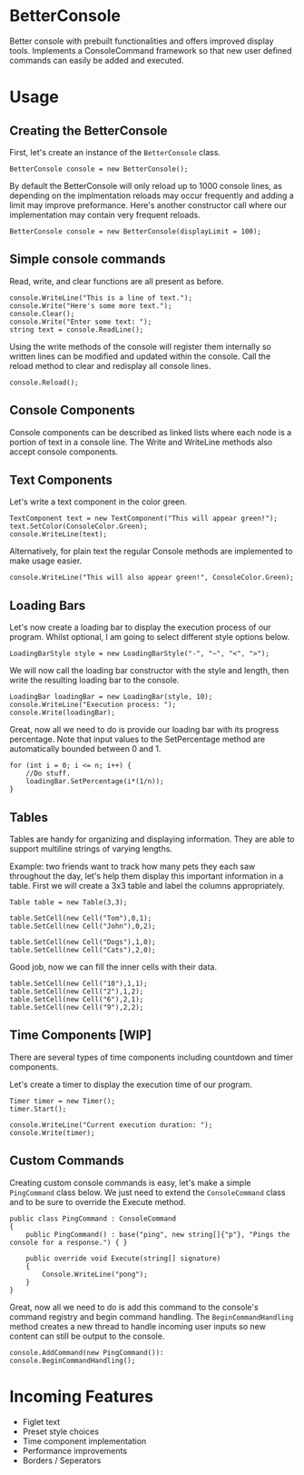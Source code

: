 # BetterConsole
Better console with prebuilt functionalities and offers improved display tools. Implements a ConsoleCommand framework so that new user defined commands can easily be added and executed.

# Usage
## Creating the BetterConsole
First, let's create an instance of the `BetterConsole` class. 
```
BetterConsole console = new BetterConsole();
```
By default the BetterConsole will only reload up to 1000 console lines, as depending on the implmentation reloads may occur frequently and adding a limit may improve preformance. Here's another constructor call where our implementation may contain very frequent reloads.
```
BetterConsole console = new BetterConsole(displayLimit = 100);
```
## Simple console commands
Read, write, and clear functions are all present as before.
```
console.WriteLine("This is a line of text.");
console.Write("Here's some more text.");
console.Clear();
console.Write("Enter some text: ");
string text = console.ReadLine();
```
Using the write methods of the console will register them internally so written lines can be modified and updated within the console.
Call the reload method to clear and redisplay all console lines.
```
console.Reload();
```
## Console Components
Console components can be described as linked lists where each node is a portion of text in a console line. The Write and WriteLine methods also accept console components.
## Text Components
Let's write a text component in the color green.
```
TextComponent text = new TextComponent("This will appear green!");
text.SetColor(ConsoleColor.Green);
console.WriteLine(text);
```
Alternatively, for plain text the regular Console methods are implemented to make usage easier.
```
console.WriteLine("This will also appear green!", ConsoleColor.Green);
```
## Loading Bars
Let's now create a loading bar to display the execution process of our program. Whilst optional, I am going to select different style options below.
```
LoadingBarStyle style = new LoadingBarStyle("-", "~", "<", ">");
```
We will now call the loading bar constructor with the style and length, then write the resulting loading bar to the console.
```
LoadingBar loadingBar = new LoadingBar(style, 10);
console.WriteLine("Execution process: ");
console.Write(loadingBar);
```
Great, now all we need to do is provide our loading bar with its progress percentage. Note that input values to the SetPercentage method are automatically bounded between 0 and 1.
```
for (int i = 0; i <= n; i++) {
    //Do stuff.
    loadingBar.SetPercentage(i*(1/n));
}
```
## Tables
Tables are handy for organizing and displaying information. They are able to support multiline strings of varying lengths.

Example: two friends want to track how many pets they each saw throughout the day, let's help them display this important information in a table.
First we will create a 3x3 table and label the columns appropriately.
```
Table table = new Table(3,3);
            
table.SetCell(new Cell("Tom"),0,1);
table.SetCell(new Cell("John"),0,2);

table.SetCell(new Cell("Dogs"),1,0);
table.SetCell(new Cell("Cats"),2,0);
```
Good job, now we can fill the inner cells with their data.
```
table.SetCell(new Cell("10"),1,1);
table.SetCell(new Cell("2"),1,2);
table.SetCell(new Cell("6"),2,1);
table.SetCell(new Cell("9"),2,2);
```
## Time Components [WIP]
There are several types of time components including countdown and timer components.

Let's create a timer to display the execution time of our program.
```
Timer timer = new Timer();
timer.Start();

console.WriteLine("Current execution duration: ");
console.Write(timer);
```

## Custom Commands
Creating custom console commands is easy, let's make a simple `PingCommand` class below. We just need to extend the `ConsoleCommand` class and to be sure to override the Execute method.
```
public class PingCommand : ConsoleCommand
{
    public PingCommand() : base("ping", new string[]{"p"}, "Pings the console for a response.") { }

    public override void Execute(string[] signature)
    {
        Console.WriteLine("pong");
    }
}
```
Great, now all we need to do is add this command to the console's command registry and begin command handling. The `BeginCommandHandling` method creates a new thread to handle incoming user inputs so new content can still be output to the console.
```
console.AddCommand(new PingCommand()):
console.BeginCommandHandling();
```

# Incoming Features
- Figlet text
- Preset style choices
- Time component implementation
- Performance improvements
- Borders / Seperators
